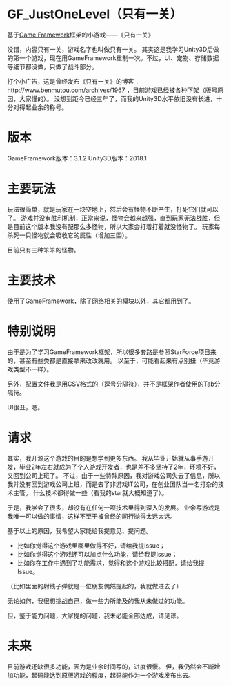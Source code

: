 # GF_JustOneLevel（只有一关）
基于[Game Framework](https://github.com/EllanJiang/GameFramework)框架的小游戏——《只有一关》

没错，内容只有一关，游戏名字也叫做只有一关。
其实这是我学习Unity3D后做的第一个游戏，现在用GameFramework重制一次。不过，UI、宠物、存储数据等细节都没做，只做了战斗部分。

打个小广告，这是曾经发布《只有一关》的博客：http://www.benmutou.com/archives/1967 ，目前游戏已经被各种下架（版号原因，大家懂的）。
没想到距今已经三年了，而我的Unity3D水平依旧没有长进，十分对得起业余的称号。

# 版本
GameFramework版本：3.1.2
Unity3D版本：2018.1

# 主要玩法
玩法很简单，就是玩家在一块空地上，然后会有怪物不断产生，打死它们就可以了。
游戏并没有胜利机制，正常来说，怪物会越来越强，直到玩家无法战胜，但是目前这个版本我没有配那么多怪物，所以大家会打着打着就没怪物了。
玩家每杀死一只怪物就会吸收它的属性（增加三围）。

目前只有三种笨笨的怪物。

# 主要技术
使用了GameFramework，除了网络相关的模块以外，其它都用到了。

# 特别说明
由于是为了学习GameFramework框架，所以很多套路是参照StarForce项目来的，甚至有些类都是直接拿来改改就用。
以至于，可能看起来有点别扭（毕竟游戏类型不一样）。

另外，配置文件我是用CSV格式的（逗号分隔符），并不是框架作者使用的Tab分隔符。

UI很丑，嗯。

# 请求
其实，我开源这个游戏的目的是想学到更多东西。
我从毕业开始就从事手游开发，毕业2年左右就成为了个人游戏开发者，也是差不多坚持了2年，环境不好，又回到公司上班了。
不过，由于一些特殊原因，我对游戏公司失去了信息，所以我并没有回到游戏公司上班，而是去了非游戏IT公司，在创业团队当一名打杂的技术主管。
什么技术都得做一些（看我的star就大概知道了）。

于是，我学会了很多，却没有在任何一项技术里得到深入的发展。
业余写游戏是我唯一可以做的事情，这样不至于被曾经的同行抛得太远太远。

基于以上的原因，我希望大家能给我提意见、提问题。
 - 比如你觉得这个游戏里哪里做得不好，请给我提Issue；
 - 比如你觉得这个游戏还可以加点什么功能，请给我提Issue；
 - 比如你在工作中遇到了功能需求，觉得和这个游戏比较搭配，请给我提Issue。
 
（比如里面的射线子弹就是一位朋友偶然提起的，我就做进去了）

无论如何，我很想挑战自己，做一些力所能及的我从未做过的功能。

但，鉴于能力问题，大家提的问题，我未必能全部达成，请见谅。

# 未来
目前游戏还缺很多功能，因为是业余时间写的，进度很慢。
但，我仍然会不断增加功能，起码能达到原版游戏的程度，起码能作为一个游戏发布出去。

